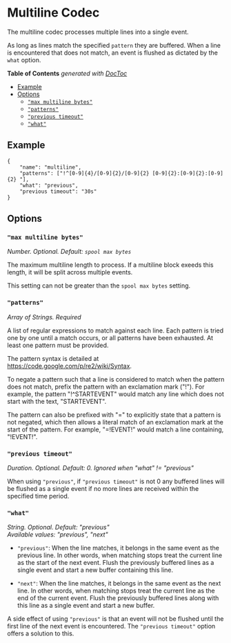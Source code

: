 # Multiline Codec

The multiline codec processes multiple lines into a single event.

As long as lines match the specified `pattern` they are buffered. When a line is
encountered that does not match, an event is flushed as dictated by the `what`
option.

<!-- START doctoc generated TOC please keep comment here to allow auto update -->
<!-- DON'T EDIT THIS SECTION, INSTEAD RE-RUN doctoc TO UPDATE -->
**Table of Contents**  *generated with [DocToc](https://github.com/thlorenz/doctoc)*

- [Example](#example)
- [Options](#options)
  - [`"max multiline bytes"`](#max-multiline-bytes)
  - [`"patterns"`](#patterns)
  - [`"previous timeout"`](#previous-timeout)
  - [`"what"`](#what)

<!-- END doctoc generated TOC please keep comment here to allow auto update -->

## Example

	{
		"name": "multiline",
		"patterns": ["!^[0-9]{4}/[0-9]{2}/[0-9]{2} [0-9]{2}:[0-9]{2}:[0-9]{2} "],
		"what": "previous",
		"previous timeout": "30s"
	}

## Options

### `"max multiline bytes"`

*Number. Optional. Default: `spool max bytes`*

The maximum multiline length to process. If a multiline block exeeds this
length, it will be split across multiple events.

This setting can not be greater than the `spool max bytes` setting.

### `"patterns"`

*Array of Strings. Required*

A list of regular expressions to match against each line. Each pattern is tried
one by one until a match occurs, or all patterns have been exhausted. At least
one pattern must be provided.

The pattern syntax is detailed at https://code.google.com/p/re2/wiki/Syntax.

To negate a pattern such that a line is considered to match when the pattern
does not match, prefix the pattern with an exclamation mark ("!"). For example,
the pattern "!^STARTEVENT" would match any line which does not start with the
text, "STARTEVENT".

The pattern can also be prefixed with "=" to explicitly state that a pattern is
not negated, which then allows a literal match of an exclamation mark at the
start of the pattern. For example, "=!EVENT!" would match a line containing,
"!EVENT!".

### `"previous timeout"`

*Duration. Optional. Default: 0. Ignored when "what" != "previous"*

When using `"previous"`, if `"previous timeout"` is not 0 any buffered lines
will be flushed as a single event if no more lines are received within the
specified time period.

### `"what"`

*String. Optional. Default: "previous"  
Available values: "previous", "next"*

* `"previous"`: When the line matches, it belongs in the same event as the
previous line. In other words, when matching stops treat the current line as the
start of the next event. Flush the previously buffered lines as a single event
and start a new buffer containing this line.

* `"next"`: When the line matches, it belongs in the same event as the next
line. In other words, when matching stops treat the current line as the end of
the current event. Flush the previously buffered lines along with this line as a
single event and start a new buffer.

A side effect of using `"previous"` is that an event will not be flushed until
the first line of the next event is encountered. The `"previous timeout"` option
offers a solution to this.
